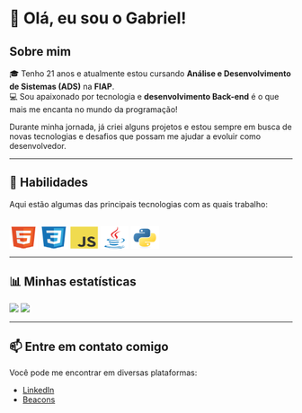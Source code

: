 # 👋 Olá, eu sou o Gabriel!

## Sobre mim
🎓 Tenho 21 anos e atualmente estou cursando **Análise e Desenvolvimento de Sistemas (ADS)** na **FIAP**.  
💻 Sou apaixonado por tecnologia e **desenvolvimento Back-end** é o que mais me encanta no mundo da programação!  

Durante minha jornada, já criei alguns projetos e estou sempre em busca de novas tecnologias e desafios que possam me ajudar a evoluir como desenvolvedor.

---

## 🚀 Habilidades

Aqui estão algumas das principais tecnologias com as quais trabalho:

<div style="display: inline_block"><br>
  <img align="center" alt="HTML" height="40" width="50" src="https://raw.githubusercontent.com/devicons/devicon/master/icons/html5/html5-original.svg">
  <img align="center" alt="CSS" height="40" width="50" src="https://raw.githubusercontent.com/devicons/devicon/master/icons/css3/css3-original.svg">
  <img align="center" alt="Js" height="40" width="50" src="https://raw.githubusercontent.com/devicons/devicon/master/icons/javascript/javascript-original.svg">
  <img align="center" alt="Java" height="40" width="50" src="https://raw.githubusercontent.com/devicons/devicon/master/icons/java/java-original.svg">
  <img align="center" alt="Python" height="40" width="50" src="https://raw.githubusercontent.com/devicons/devicon/master/icons/python/python-original.svg">
</div>

---

## 📊 Minhas estatísticas

<div>
   <a href="https://beacons.ai/anjosgabriel"></a>
     <img height="180em" src="https://github-readme-stats.vercel.app/api?username=anjosgabriel&show_icons=true&theme=merko&include_all_commits=true&count_private=true"/>
    <img height="180em" src="https://github-readme-stats.vercel.app/api/top-langs/?username=anjosgabriel&layout=compact&langs_count=16&theme=merko"/>
</div>

---

## 📫 Entre em contato comigo

Você pode me encontrar em diversas plataformas:

- [LinkedIn](https://www.linkedin.com/in/gabriel-anjos)
- [Beacons](https://beacons.ai/anjosgabriel)
